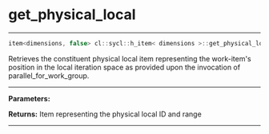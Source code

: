 # get_physical_local

---

```cpp
item<dimensions, false> cl::sycl::h_item< dimensions >::get_physical_local() const
```


Retrieves the constituent physical local item representing the work-item's position in the local iteration space as provided upon the invocation of parallel_for_work_group. 


---
**Parameters:**

**Returns:** Item representing the physical local ID and range 

---
